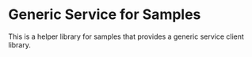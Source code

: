 # Generic Service for Samples

This is a helper library for samples that provides a generic service client library.
